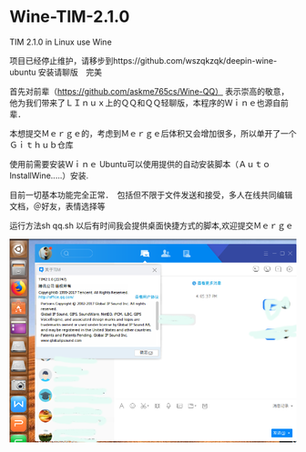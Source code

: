 # Wine-TIM-2.1.0
TIM 2.1.0 in Linux use Wine 

项目已经停止维护，请移步到https://github.com/wszqkzqk/deepin-wine-ubuntu     安装请聊版　完美


首先对前辈（https://github.com/askme765cs/Wine-QQ）
表示崇高的敬意，他为我们带来了ＬＩｎｕｘ上的ＱＱ和ＱＱ轻聊版，本程序的Ｗｉｎｅ也源自前辈．

本想提交Ｍｅｒｇｅ的，考虑到Ｍｅｒｇｅ后体积又会增加很多，所以单开了一个Ｇｉｔｈｕｂ仓库

使用前需要安装Ｗｉｎｅ  Ubuntu可以使用提供的自动安装脚本（ＡｕｔｏInstallWine.....）安装.

目前一切基本功能完全正常．　包括但不限于文件发送和接受，多人在线共同编辑文档，＠好友，表情选择等

运行方法sh qq.sh    以后有时间我会提供桌面快捷方式的脚本,欢迎提交Ｍｅｒｇｅ

![](https://github.com/leixd1994/Wine-TIM-2.1.0/blob/master/tim.png)


